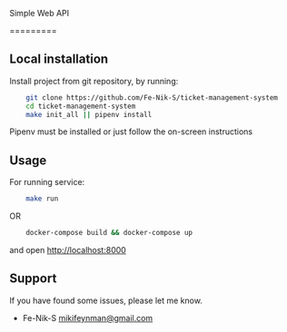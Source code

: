 
Simple Web API

=========

Local installation
------------
Install project from git repository, by running:

```bash
    git clone https://github.com/Fe-Nik-S/ticket-management-system
    cd ticket-management-system
    make init_all || pipenv install
```
  Pipenv must be installed or just follow the on-screen instructions


Usage
-----
For running service:

```bash
    make run
```
OR
```bash
    docker-compose build && docker-compose up
```

and open [http://localhost:8000](http://localhost:8000/api/search/dxb180518bkk)


Support
-------

If you have found some issues, please let me know.
* Fe-Nik-S <mikifeynman@gmail.com>